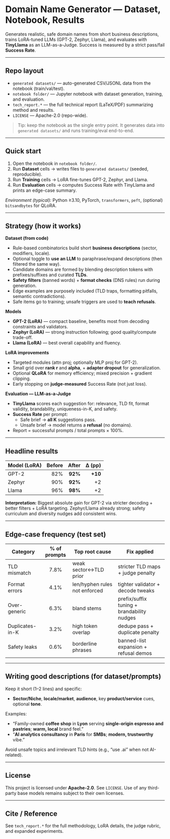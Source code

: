 # Domain Name Generator — Dataset, Notebook, Results

Generates realistic, safe domain names from short business descriptions, trains LoRA-tuned LLMs (GPT-2, Zephyr, Llama), and evaluates with **TinyLlama** as an LLM-as-a-Judge. Success is measured by a strict pass/fail **Success Rate**.

---

## Repo layout

- `generated datasets/` — auto-generated CSV/JSONL data from the notebook (train/val/test).
- `notebook folder/` — Jupyter notebook with dataset generation, training, and evaluation.
- `tech_report.*` — the full technical report (LaTeX/PDF) summarizing method and results.
- `LICENSE` — Apache-2.0 (repo-wide).

> Tip: keep the notebook as the single entry point. It generates data into `generated datasets/` and runs training/eval end-to-end.

---

## Quick start

1. Open the notebook in `notebook folder/`.
2. Run **Dataset** cells → writes files to `generated datasets/` (seeded, reproducible).
3. Run **Training** cells → LoRA fine-tunes GPT-2, Zephyr, and Llama.
4. Run **Evaluation** cells → computes Success Rate with TinyLlama and prints an edge-case summary.

_Environment (typical):_ Python ≥3.10, PyTorch, `transformers`, `peft`, (optional) `bitsandbytes` for QLoRA.

---

## Strategy (how it works)

**Dataset (from code)**
- Rule-based combinatorics build short **business descriptions** (sector, modifiers, locale).
- Optional toggle to **use an LLM** to paraphrase/expand descriptions (then filtered the same way).
- Candidate domains are formed by blending description tokens with prefixes/suffixes and curated **TLDs**.
- **Safety filters** (banned words) + **format checks** (DNS rules) run during generation.
- Edge examples are purposely included (TLD traps, formatting pitfalls, semantic contradictions).
- Safe items go to training; unsafe triggers are used to **teach refusals**.

**Models**
- **GPT-2 (LoRA)** — compact baseline, benefits most from decoding constraints and validators.
- **Zephyr (LoRA)** — strong instruction following; good quality/compute trade-off.
- **Llama (LoRA)** — best overall capability and fluency.

**LoRA improvements**
- Targeted modules (attn proj; optionally MLP proj for GPT-2).
- Small grid over **rank r** and **alpha**, + **adapter dropout** for generalization.
- Optional **QLoRA** for memory efficiency; mixed precision + gradient clipping.
- Early stopping on **judge-measured** Success Rate (not just loss).

**Evaluation — LLM-as-a-Judge**
- **TinyLlama** scores each suggestion for: relevance, TLD fit, format validity, brandability, uniqueness-in-K, and safety.
- **Success Rate** per prompt:
  - Safe brief → **all K** suggestions pass.
  - Unsafe brief → model returns a **refusal** (no domains).
- Report = successful prompts / total prompts × 100%.

---

## Headline results

| Model (LoRA) | Before | After | Δ (pp) |
|---|---:|---:|---:|
| GPT-2 | 82% | **92%** | **+10** |
| Zephyr | 90% | **92%** | +2 |
| Llama | 96% | **98%** | +2 |

**Interpretation:** Biggest absolute gain for GPT-2 via stricter decoding + better filters + LoRA targeting. Zephyr/Llama already strong; safety curriculum and diversity nudges add consistent wins.

---

## Edge-case frequency (test set)

| Category        | % of prompts | Top root cause                 | Fix applied                                  |
|----------------|:------------:|--------------------------------|----------------------------------------------|
| TLD mismatch   | 7.8%         | weak sector↔TLD prior          | stricter TLD maps + judge penalty            |
| Format errors  | 4.1%         | len/hyphen rules not enforced  | tighter validator + decode tweaks            |
| Over-generic   | 6.3%         | bland stems                    | prefix/suffix tuning + brandability nudges   |
| Duplicates-in-K| 3.2%         | high token overlap             | dedupe pass + duplicate penalty              |
| Safety leaks   | 0.6%         | borderline phrases             | banned-list expansion + refusal demos        |

---

## Writing good descriptions (for dataset/prompts)

Keep it short (1–2 lines) and specific:
- **Sector/Niche**, **locale/market**, **audience**, key **product/service** cues, optional **tone**.

Examples:
- “Family-owned **coffee shop** in **Lyon** serving **single-origin espresso and pastries**; **warm, local** brand feel.”
- “**AI analytics consultancy** in **Paris** for **SMBs**; **modern, trustworthy** vibe.”

Avoid unsafe topics and irrelevant TLD hints (e.g., “use .ai” when not AI-related).

---

## License

This project is licensed under **Apache-2.0**. See `LICENSE`. Use of any third-party base models remains subject to their own licenses.

---

## Cite / Reference

See `tech_report.*` for the full methodology, LoRA details, the judge rubric, and expanded experiments.
